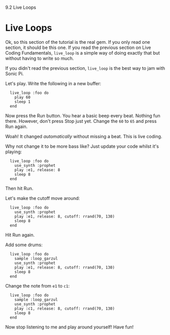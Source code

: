 9.2 Live Loops

# Live Loops

Ok, so this section of the tutorial is the real gem. If you only read
one section, it should be this one. If you read the previous section
on Live Coding Fundamentals, `live_loop` is a simple way of doing
exactly that but without having to write so much.

If you didn't read the previous section, `live_loop` is the best way to
jam with Sonic Pi.

Let's play. Write the following in a new buffer:

```
  live_loop :foo do
    play 60
    sleep 1
  end
```

Now press the Run button. You hear a basic beep every beat. Nothing
fun there. However, don't press Stop just yet. Change the `60` to `65`
and press Run again.

Woah! It changed *automatically* without missing a beat. This is live coding.

Why not change it to be more bass like? Just update your code whilst it's playing:

```
  live_loop :foo do
    use_synth :prophet
    play :e1, release: 8
    sleep 8
  end
```

Then hit Run.

Let's make the cutoff move around:

```
  live_loop :foo do
    use_synth :prophet
    play :e1, release: 8, cutoff: rrand(70, 130)
    sleep 8
  end
```

Hit Run again.

Add some drums:

```
  live_loop :foo do
    sample :loop_garzul
    use_synth :prophet
    play :e1, release: 8, cutoff: rrand(70, 130)
    sleep 8
  end
```

Change the note from `e1` to `c1`:

```
  live_loop :foo do
    sample :loop_garzul
    use_synth :prophet
    play :c1, release: 8, cutoff: rrand(70, 130)
    sleep 8
  end
```

Now stop listening to me and play around yourself! Have fun!
